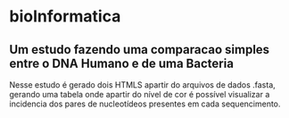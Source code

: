 # bioInformatica

## Um estudo fazendo uma comparacao simples entre o DNA Humano e de uma Bacteria
Nesse estudo é gerado dois HTMLS apartir do arquivos de dados .fasta, gerando uma tabela onde apartir do nível de cor é possível visualizar a incidencia dos pares de nucleotídeos presentes em cada sequencimento.
